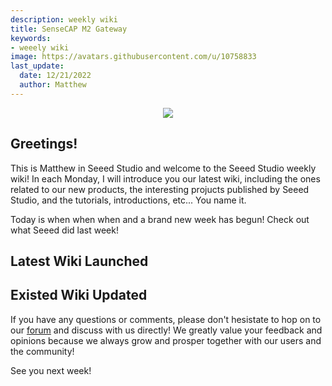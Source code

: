 ```yaml
---
description: weekly wiki
title: SenseCAP M2 Gateway
keywords:
- weeely wiki
image: https://avatars.githubusercontent.com/u/10758833
last_update:
  date: 12/21/2022
  author: Matthew
---
```


<div align="center"><img width="{1000}" src="https://files.seeedstudio.com/wiki/IndexWiki/logo.png" /></div>

## Greetings!

This is Matthew in Seeed Studio and welcome to the Seeed Studio weekly wiki! In each Monday, I will introduce you our latest wiki, including the ones related to our new products, the interesting projucts published by Seeed Studio, and the tutorials, introductions, etc... You name it.

Today is when when when and a brand new week has begun! Check out what Seeed did last week!

## Latest Wiki Launched

## Existed Wiki Updated

If you have any questions or comments, please don't hesistate to hop on to our [forum](https://forum.seeedstudio.com/latest) and discuss with us directly! We greatly value your feedback and opinions because we always grow and prosper together with our users and the community!

See you next week!
